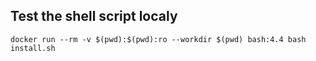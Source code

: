 ## Test the shell script localy

`docker run --rm -v $(pwd):$(pwd):ro --workdir $(pwd) bash:4.4 bash install.sh`